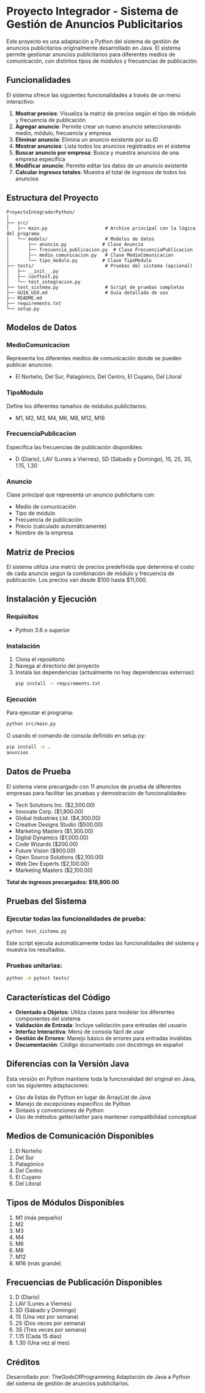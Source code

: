 # Proyecto Integrador - Sistema de Gestión de Anuncios Publicitarios

Este proyecto es una adaptación a Python del sistema de gestión de anuncios publicitarios originalmente desarrollado en Java. El sistema permite gestionar anuncios publicitarios para diferentes medios de comunicación, con distintos tipos de módulos y frecuencias de publicación.

## Funcionalidades

El sistema ofrece las siguientes funcionalidades a través de un menú interactivo:

1. **Mostrar precios**: Visualiza la matriz de precios según el tipo de módulo y frecuencia de publicación
2. **Agregar anuncio**: Permite crear un nuevo anuncio seleccionando medio, módulo, frecuencia y empresa
3. **Eliminar anuncio**: Elimina un anuncio existente por su ID
4. **Mostrar anuncios**: Lista todos los anuncios registrados en el sistema
5. **Buscar anuncio por empresa**: Busca y muestra anuncios de una empresa específica
6. **Modificar anuncio**: Permite editar los datos de un anuncio existente
7. **Calcular ingresos totales**: Muestra el total de ingresos de todos los anuncios

## Estructura del Proyecto

```
ProyectoIntegradorPython/
│
├── src/
│   ├── main.py                     # Archivo principal con la lógica del programa
│   └── models/                     # Modelos de datos
│       ├── anuncio.py             # Clase Anuncio
│       ├── frecuencia_publicacion.py  # Clase FrecuenciaPublicacion
│       ├── medio_comunicacion.py   # Clase MedioComunicacion
│       └── tipo_modulo.py         # Clase TipoModulo
├── tests/                          # Pruebas del sistema (opcional)
│   ├── __init__.py
│   ├── conftest.py
│   └── test_integracion.py
├── test_sistema.py                 # Script de pruebas completas
├── GUIA_USO.md                     # Guía detallada de uso
├── README.md
├── requirements.txt
└── setup.py
```

## Modelos de Datos

### MedioComunicacion
Representa los diferentes medios de comunicación donde se pueden publicar anuncios:
- El Norteño, Del Sur, Patagónico, Del Centro, El Cuyano, Del Litoral

### TipoModulo
Define los diferentes tamaños de módulos publicitarios:
- M1, M2, M3, M4, M6, M8, M12, M16

### FrecuenciaPublicacion
Especifica las frecuencias de publicación disponibles:
- D (Diario), LAV (Lunes a Viernes), SD (Sábado y Domingo), 1S, 2S, 3S, 1.15, 1.30

### Anuncio
Clase principal que representa un anuncio publicitario con:
- Medio de comunicación
- Tipo de módulo
- Frecuencia de publicación
- Precio (calculado automáticamente)
- Nombre de la empresa

## Matriz de Precios

El sistema utiliza una matriz de precios predefinida que determina el costo de cada anuncio según la combinación de módulo y frecuencia de publicación. Los precios van desde $100 hasta $11,000.

## Instalación y Ejecución

### Requisitos
- Python 3.6 o superior

### Instalación
1. Clona el repositorio
2. Navega al directorio del proyecto
3. Instala las dependencias (actualmente no hay dependencias externas):
   ```bash
   pip install -r requirements.txt
   ```

### Ejecución
Para ejecutar el programa:
```bash
python src/main.py
```

O usando el comando de consola definido en setup.py:
```bash
pip install -e .
anuncios
```

## Datos de Prueba

El sistema viene precargado con 11 anuncios de prueba de diferentes empresas para facilitar las pruebas y demostración de funcionalidades:

- Tech Solutions Inc. ($2,500.00)
- Innovate Corp. ($1,800.00)
- Global Industries Ltd. ($4,300.00)
- Creative Designs Studio ($500.00)
- Marketing Masters ($1,300.00)
- Digital Dynamics ($1,000.00)
- Code Wizards ($200.00)
- Future Vision ($900.00)
- Open Source Solutions ($2,100.00)
- Web Dev Experts ($2,100.00)
- Marketing Masters ($2,100.00)

**Total de ingresos precargados: $18,800.00**

## Pruebas del Sistema

### Ejecutar todas las funcionalidades de prueba:
```bash
python test_sistema.py
```

Este script ejecuta automáticamente todas las funcionalidades del sistema y muestra los resultados.

### Pruebas unitarias:
```bash
python -m pytest tests/
```

## Características del Código

- **Orientado a Objetos**: Utiliza clases para modelar los diferentes componentes del sistema
- **Validación de Entrada**: Incluye validación para entradas del usuario
- **Interfaz Interactiva**: Menú de consola fácil de usar
- **Gestión de Errores**: Manejo básico de errores para entradas inválidas
- **Documentación**: Código documentado con docstrings en español

## Diferencias con la Versión Java

Esta versión en Python mantiene toda la funcionalidad del original en Java, con las siguientes adaptaciones:
- Uso de listas de Python en lugar de ArrayList de Java
- Manejo de excepciones específico de Python
- Sintaxis y convenciones de Python
- Uso de métodos getter/setter para mantener compatibilidad conceptual

## Medios de Comunicación Disponibles
1. El Norteño
2. Del Sur
3. Patagónico
4. Del Centro
5. El Cuyano
6. Del Litoral

## Tipos de Módulos Disponibles
1. M1 (más pequeño)
2. M2
3. M3
4. M4
5. M6
6. M8
7. M12
8. M16 (más grande)

## Frecuencias de Publicación Disponibles
1. D (Diario)
2. LAV (Lunes a Viernes)
3. SD (Sábado y Domingo)
4. 1S (Una vez por semana)
5. 2S (Dos veces por semana)
6. 3S (Tres veces por semana)
7. 1.15 (Cada 15 días)
8. 1.30 (Una vez al mes)

## Créditos

Desarrollado por: TheGodsOfProgramming
Adaptación de Java a Python del sistema de gestión de anuncios publicitarios.
